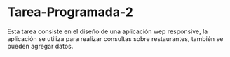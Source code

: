 Tarea-Programada-2
==================

Esta tarea consiste en el diseño de una aplicación wep responsive, la aplicación se utiliza para realizar consultas sobre restaurantes, también se pueden agregar datos.
